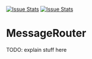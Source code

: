 [![Issue Stats](http://issuestats.com/github/QuickenLoans/MessageRouter/badge/issue)](http://issuestats.com/github/QuickenLoans/MessageRouter)
[![Issue Stats](http://issuestats.com/github/QuickenLoans/MessageRouter/badge/pr)](http://issuestats.com/github/QuickenLoans/MessageRouter)

MessageRouter
===

TODO: explain stuff here